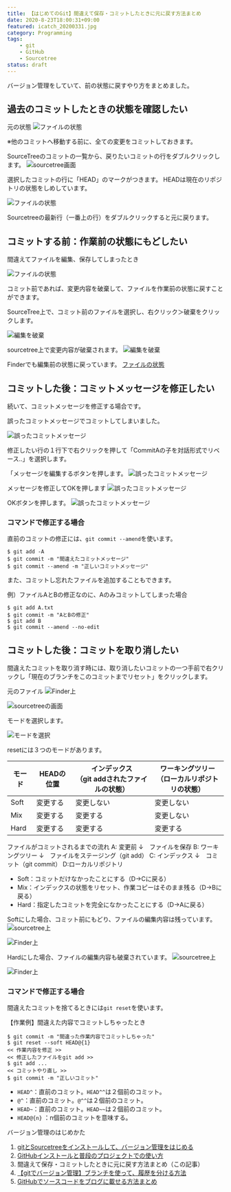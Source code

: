 ```yaml
---
title: 【はじめてのGit】間違えて保存・コミットしたときに元に戻す方法まとめ
date: 2020-8-23T18:00:31+09:00
featured: icatch_20200331.jpg
category: Programming
tags:
    - git
    - GitHub
    - Sourcetree
status: draft
---
```


バージョン管理をしていて、前の状態に戻すやり方をまとめました。

## 過去のコミットしたときの状態を確認したい

元の状態
![ファイルの状態](ss-git-01.jpg)

※他のコミットへ移動する前に、全ての変更をコミットしておきます。

SourceTreeのコミットの一覧から、戻りたいコミットの行をダブルクリックします。
![sourcetree画面](ss-git-02.jpg)

選択したコミットの行に「HEAD」のマークがつきます。
HEADは現在のリポジトリの状態をしめしています。

![ファイルの状態](ss-git-03.jpg)

Sourcetreeの最新行（一番上の行）をダブルクリックすると元に戻ります。

## コミットする前：作業前の状態にもどしたい

間違えてファイルを編集、保存してしまったとき

![ファイルの状態](ss-git-04.jpg)

コミット前であれば、変更内容を破棄して、ファイルを作業前の状態に戻すことができます。

SourceTree上で、コミット前のファイルを選択し、右クリック＞破棄をクリックします。

![編集を破棄](ss-git-05.jpg)

sourcetree上で変更内容が破棄されます。
![編集を破棄](ss-git-05.jpg)

Finderでも編集前の状態に戻っています。
[ファイルの状態](ss-git-01.jpg)

## コミットした後：コミットメッセージを修正したい

続いて、コミットメッセージを修正する場合です。

誤ったコミットメッセージでコミットしてしまいました。

![誤ったコミットメッセージ](ss-git-07.jpg)

修正したい行の１行下で右クリックを押して「CommitAの子を対話形式でリベース‥」を選択します。

「メッセージを編集するボタンを押します。
![誤ったコミットメッセージ](ss-git-09.jpg)

メッセージを修正してOKを押します
![誤ったコミットメッセージ](ss-git-10.jpg)

OKボタンを押します。
![誤ったコミットメッセージ](ss-git-11.jpg)

### コマンドで修正する場合

直前のコミットの修正には、`git commit --amend`を使います。
```
$ git add -A
$ git commit -m "間違えたコミットメッセージ"
$ git commit --amend -m "正しいコミットメッセージ"
```

また、コミットし忘れたファイルを追加することもできます。

例）ファイルAとBの修正なのに、Aのみコミットしてしまった場合

```
$ git add A.txt
$ git commit -m "AとBの修正"
$ git add B
$ git commit --amend --no-edit
```

## コミットした後：コミットを取り消したい

間違えたコミットを取り消す時には、取り消したいコミットの一つ手前で右クリックし「現在のブランチをこのコミットまでリセット」をクリックします。

元のファイル
![Finder上](ss-git-reset-04.jpg)

![sourcetreeの画面](ss-git-reset-01.jpg)

モードを選択します。

![モードを選択](ss-git-reset-02.jpg)

resetには３つのモードがあります。

| モード | HEADの位置 | インデックス<br />（git addされたファイルの状態） | ワーキングツリー<br />（ローカルリポジトリの状態） |
| ---- | ---- | ---- | ---- |
| Soft | 変更する | 変更しない | 変更しない |
| Mix | 変更する | 変更する | 変更しない |
| Hard | 変更する | 変更する | 変更する |

ファイルがコミットされるまでの流れ
A: 変更前
↓　ファイルを保存
B: ワーキングツリー
↓　ファイルをステージング（git add）
C: インデックス
↓　コミット（git commit）
D:ローカルリポジトリ

* Soft：コミットだけなかったことにする（D→Cに戻る）
* Mix：インデックスの状態をリセット、作業コピーはそのまま残る（D→Bに戻る）
* Hard：指定したコミットを完全になかったことにする（D→Aに戻る）

Softにした場合、コミット前にもどり、ファイルの編集内容は残っています。
![sourcetree上](ss-git-reset-03.jpg)

![Finder上](ss-git-reset-04.jpg)

Hardにした場合、ファイルの編集内容も破棄されています。
![sourcetree上](ss-git-reset-05.jpg)

![Finder上](ss-git-reset-06.jpg)

### コマンドで修正する場合

間違えたコミットを捨てるときには`git reset`を使います。

【作業例】間違えた内容でコミットしちゃったとき
```
$ git commit -m "間違った作業内容でコミットしちゃった"
$ git reset --soft HEAD@{1}
<< 作業内容を修正 >>
<< 修正したファイルをgit add >>
$ git add ...
<< コミットやり直し >>
$ git commit -m "正しいコミット"
```

* `HEAD^`：直前のコミット。`HEAD^^`は２個前のコミット。
* `@^`：直前のコミット。`@^^`は２個前のコミット。
* `HEAD~`：直前のコミット。`HEAD~~`は２個前のコミット。
* `HEAD@{n}` ：n個前のコミットを意味する。

<div class="related-posts">
    <span>バージョン管理のはじめかた</span>

1. [gitとSourcetreeをインストールして、バージョン管理をはじめる](/install-sourcetree/)
2. [GitHubインストールと普段のプロジェクトでの使い方](/git-install/)
3. 間違えて保存・コミットしたときに元に戻す方法まとめ（この記事）
4. [【gitでバージョン管理】ブランチを使って、履歴を分ける方法](/git-branch/)
5. [GitHubでソースコードをブログに載せる方法まとめ](/github-gist-wordpress/)

</div>